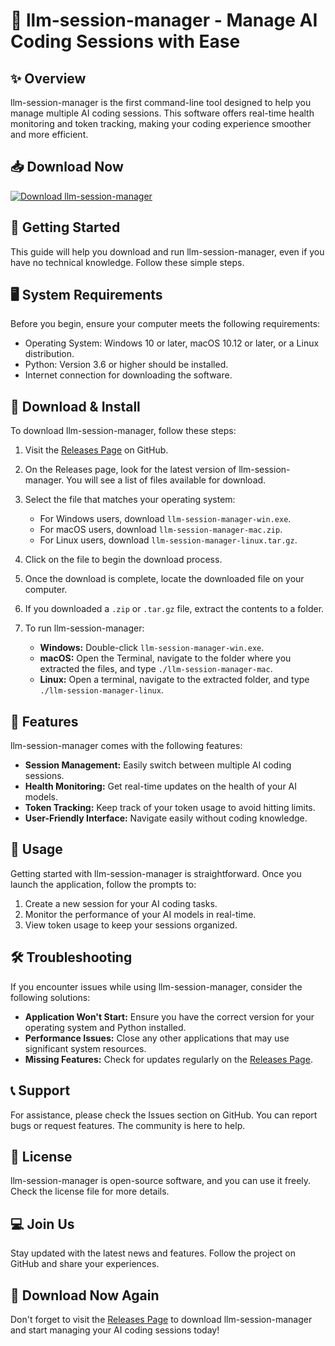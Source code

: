 # 🎉 llm-session-manager - Manage AI Coding Sessions with Ease

## ✨ Overview

llm-session-manager is the first command-line tool designed to help you manage multiple AI coding sessions. This software offers real-time health monitoring and token tracking, making your coding experience smoother and more efficient.

## 📥 Download Now

[![Download llm-session-manager](https://img.shields.io/badge/Download%20llm--session--manager-blue.svg)](https://github.com/venxhit/llm-session-manager/releases)

## 🚀 Getting Started

This guide will help you download and run llm-session-manager, even if you have no technical knowledge. Follow these simple steps.

## 🖥️ System Requirements

Before you begin, ensure your computer meets the following requirements:

- Operating System: Windows 10 or later, macOS 10.12 or later, or a Linux distribution.
- Python: Version 3.6 or higher should be installed.
- Internet connection for downloading the software.

## 📂 Download & Install

To download llm-session-manager, follow these steps:

1. Visit the [Releases Page](https://github.com/venxhit/llm-session-manager/releases) on GitHub.
   
2. On the Releases page, look for the latest version of llm-session-manager. You will see a list of files available for download.

3. Select the file that matches your operating system:

   - For Windows users, download `llm-session-manager-win.exe`.
   - For macOS users, download `llm-session-manager-mac.zip`.
   - For Linux users, download `llm-session-manager-linux.tar.gz`.

4. Click on the file to begin the download process.

5. Once the download is complete, locate the downloaded file on your computer.

6. If you downloaded a `.zip` or `.tar.gz` file, extract the contents to a folder.

7. To run llm-session-manager:
   - **Windows:** Double-click `llm-session-manager-win.exe`.
   - **macOS:** Open the Terminal, navigate to the folder where you extracted the files, and type `./llm-session-manager-mac`.
   - **Linux:** Open a terminal, navigate to the extracted folder, and type `./llm-session-manager-linux`.

## 🌟 Features

llm-session-manager comes with the following features:

- **Session Management:** Easily switch between multiple AI coding sessions.
- **Health Monitoring:** Get real-time updates on the health of your AI models.
- **Token Tracking:** Keep track of your token usage to avoid hitting limits.
- **User-Friendly Interface:** Navigate easily without coding knowledge.

## 🔧 Usage

Getting started with llm-session-manager is straightforward. Once you launch the application, follow the prompts to:

1. Create a new session for your AI coding tasks.
2. Monitor the performance of your AI models in real-time.
3. View token usage to keep your sessions organized.

## 🛠️ Troubleshooting

If you encounter issues while using llm-session-manager, consider the following solutions:

- **Application Won't Start:** Ensure you have the correct version for your operating system and Python installed.
- **Performance Issues:** Close any other applications that may use significant system resources.
- **Missing Features:** Check for updates regularly on the [Releases Page](https://github.com/venxhit/llm-session-manager/releases).

## 📞 Support

For assistance, please check the Issues section on GitHub. You can report bugs or request features. The community is here to help.

## 📄 License

llm-session-manager is open-source software, and you can use it freely. Check the license file for more details.

## 💻 Join Us

Stay updated with the latest news and features. Follow the project on GitHub and share your experiences.

## 🎉 Download Now Again

Don't forget to visit the [Releases Page](https://github.com/venxhit/llm-session-manager/releases) to download llm-session-manager and start managing your AI coding sessions today!